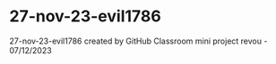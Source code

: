 # 27-nov-23-evil1786
27-nov-23-evil1786 created by GitHub Classroom
mini project revou - 07/12/2023
